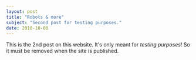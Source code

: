 ```yaml
---
layout: post
title: "Robots & more"
subject: "Second post for testing purposes."
date: 2018-10-08
---
```


This is the 2nd post on this website. It's only meant for *testing purposes*!
So it must be removed when the site is published.

